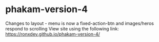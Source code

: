 # phakam-version-4
Changes to layout - menu is now a fixed-action-btn and images/heros respond to scrolling
View site using the following link: https://ronxdev.github.io/phakam-version-4/
